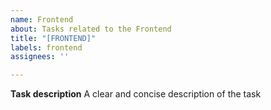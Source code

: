 ```yaml
---
name: Frontend
about: Tasks related to the Frontend
title: "[FRONTEND]"
labels: frontend
assignees: ''

---
```


**Task description**
A clear and concise description of the task
